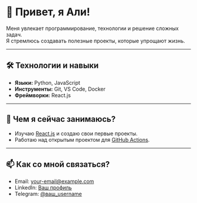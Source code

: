 # 👋 Привет, я Али!

Меня увлекает программирование, технологии и решение сложных задач.  
Я стремлюсь создавать полезные проекты, которые упрощают жизнь.

---

## 🛠️ Технологии и навыки

- **Языки:** Python, JavaScript
- **Инструменты:** Git, VS Code, Docker  
- **Фреймворки:** React.js

---

## 🌱 Чем я сейчас занимаюсь?

- Изучаю [React.js](https://reactjs.org/) и создаю свои первые проекты.  
- Работаю над открытым проектом для [GitHub Actions](https://github.com/features/actions).

---

## 📫 Как со мной связаться?

- Email: your-email@example.com  
- LinkedIn: [Ваш профиль](https://linkedin.com/in/ваше-имя)  
- Telegram: [@ваш_username](https://t.me/ваш_username)
